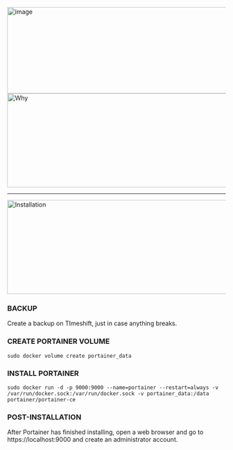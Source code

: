 <img width="610" height="199" alt="image" src="https://github.com/user-attachments/assets/fbc21779-6292-42b0-b302-6ff1dd262e9c" />

<img width="810" height="217" alt="Why" src="https://github.com/user-attachments/assets/7dd28f03-82de-4526-9dd1-14fb62510055" />
<p>
</p>

---

<img width="810" height="217" alt="Installation" src="https://github.com/user-attachments/assets/e9d5cc57-f96f-444d-8550-87f223ad157d" />

### BACKUP
<p>
Create a backup on TImeshift, just in case anything breaks.
</p>

### CREATE PORTAINER VOLUME
```
sudo docker volume create portainer_data
```

### INSTALL PORTAINER
```
sudo docker run -d -p 9000:9000 --name=portainer --restart=always -v /var/run/docker.sock:/var/run/docker.sock -v portainer_data:/data portainer/portainer-ce
```

### POST-INSTALLATION
<p>
After Portainer has finished installing, open a web browser and go to https://localhost:9000 and create an administrator account.
</p>
